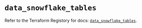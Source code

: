 # `data_snowflake_tables`

Refer to the Terraform Registory for docs: [`data_snowflake_tables`](https://www.terraform.io/docs/providers/snowflake/d/tables).
